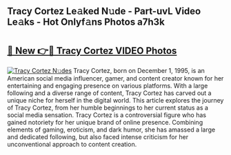 ## Tracy Cortez Le𝚊ked N𝚞de - Part-uvL Video Le𝚊ks - Hot Onlyf𝚊ns Photos a7h3k

# <h2><a href="http://ac2082.deff.icu/?id=Tracy+Cortez">🔗 New 👉🔴 Tracy Cortez VIDEO Photos</a></h2>

[![Tracy Cortez N𝚞des](https://i.imgur.com/rIISA9y.gif)](http://ac2082.deff.icu/?id=Tracy+Cortez)
Tracy Cortez, born on December 1, 1995, is an American social media influencer, gamer, and content creator known for her entertaining and engaging presence on various platforms. With a large following and a diverse range of content, Tracy Cortez has carved out a unique niche for herself in the digital world. This article explores the journey of Tracy Cortez, from her humble beginnings to her current status as a social media sensation. Tracy Cortez is a controversial figure who has gained notoriety for her unique brand of online presence. Combining elements of gaming, eroticism, and dark humor, she has amassed a large and dedicated following, but also faced intense criticism for her unconventional approach to content creation.
